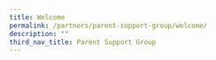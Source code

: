 ```yaml
---
title: Welcome
permalink: /partners/parent-support-group/welcome/
description: ""
third_nav_title: Parent Support Group
---
```


